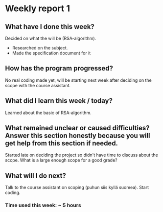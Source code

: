 # Weekly report 1 

## What have I done this week?

Decided on what the will be (RSA-algorithm). 
* Researched on the subject. 
* Made the specification document for it 

## How has the program progressed?

No real coding made yet, will be starting next week after deciding on the scope with the course assistant.

## What did I learn this week / today?

Learned about the basic of RSA-algorithm.

## What remained unclear or caused difficulties? Answer this section honestly because you will get help from this section if needed.

Started late on deciding the project so didn't have time to discuss about the scope. What is a large enough scope for a good grade?

## What will I do next?

Talk to the course assistant on scoping (puhun siis kyllä suomea). Start coding.

### Time used this week: ~ 5 hours
